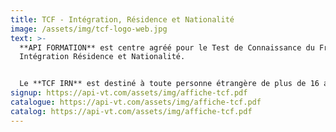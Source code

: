```yaml
---
title: T﻿CF - Intégration, Résidence et Nationalité
image: /assets/img/tcf-logo-web.jpg
text: >-
  **API FORMATION** est centre agréé pour le Test de Connaissance du Français-
  Intégration Résidence et Nationalité. 


  Le **TCF IRN** est destiné à toute personne étrangère de plus de 16 ans souhaitant valider son niveau de français.
signup: https://api-vt.com/assets/img/affiche-tcf.pdf
catalogue: https://api-vt.com/assets/img/affiche-tcf.pdf
catalog: https://api-vt.com/assets/img/affiche-tcf.pdf
---
```

